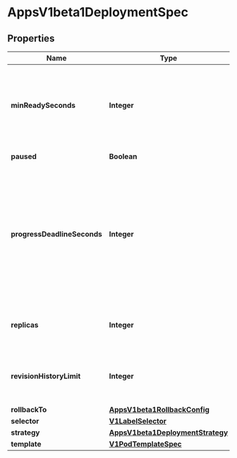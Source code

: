 

# AppsV1beta1DeploymentSpec

## Properties

Name | Type | Description | Notes
------------ | ------------- | ------------- | -------------
**minReadySeconds** | **Integer** | Minimum number of seconds for which a newly created pod should be ready without any of its container crashing, for it to be considered available. Defaults to 0 (pod will be considered available as soon as it is ready) |  [optional]
**paused** | **Boolean** | Indicates that the deployment is paused. |  [optional]
**progressDeadlineSeconds** | **Integer** | The maximum time in seconds for a deployment to make progress before it is considered to be failed. The deployment controller will continue to process failed deployments and a condition with a ProgressDeadlineExceeded reason will be surfaced in the deployment status. Note that progress will not be estimated during the time a deployment is paused. Defaults to 600s. |  [optional]
**replicas** | **Integer** | Number of desired pods. This is a pointer to distinguish between explicit zero and not specified. Defaults to 1. |  [optional]
**revisionHistoryLimit** | **Integer** | The number of old ReplicaSets to retain to allow rollback. This is a pointer to distinguish between explicit zero and not specified. Defaults to 2. |  [optional]
**rollbackTo** | [**AppsV1beta1RollbackConfig**](AppsV1beta1RollbackConfig.md) |  |  [optional]
**selector** | [**V1LabelSelector**](V1LabelSelector.md) |  |  [optional]
**strategy** | [**AppsV1beta1DeploymentStrategy**](AppsV1beta1DeploymentStrategy.md) |  |  [optional]
**template** | [**V1PodTemplateSpec**](V1PodTemplateSpec.md) |  | 



